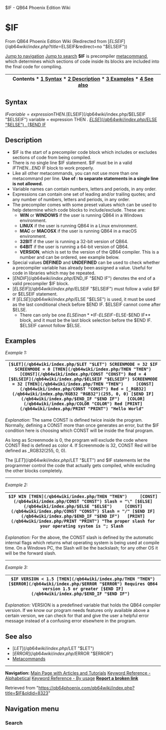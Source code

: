 


$IF - QB64 Phoenix Edition Wiki








# $IF



From QB64 Phoenix Edition Wiki
(Redirected from [$ELSEIF](/qb64wiki/index.php?title=$ELSEIF&redirect=no "$ELSEIF"))


[Jump to navigation](#mw-head)
[Jump to search](#searchInput)
**$IF** is precompiler [metacommand](/qb64wiki/index.php/Metacommand "Metacommand"), which determines which sections of code inside its blocks are included into the final code for compliing.


  






| Contents * [1 Syntax](#Syntax) * [2 Description](#Description) * [3 Examples](#Examples) * [4 See also](#See_also) |
| --- |


## Syntax


$IF variable = expression THEN
.
[$ELSEIF](/qb64wiki/index.php/$ELSEIF "$ELSEIF") variable = expression THEN
.
[$ELSE](/qb64wiki/index.php/$ELSE "$ELSE")
.
[$END IF](/qb64wiki/index.php/$END_IF "$END IF")
  




## Description


* $IF is the start of a precompiler code block which includes or excludes sections of code from being compiled.
* There is no single line $IF statement. $IF must be in a valid $IF THEN...$END IF block to work properly.
* Like all other metacommands, you can not use more than one metacommand per line. **Use of : to separate statements in a single line is not allowed.**
* Variable names can contain numbers, letters and periods, in any order.
* Expressions can contain one set of leading and/or trailing quotes; and any number of numbers, letters and periods, in any order.
* The precompiler comes with some preset values which can be used to help determine which code blocks to include/exclude. These are:
	+ **WIN** or **WINDOWS** if the user is running QB64 in a Windows environment.
	+ **LINUX** if the user is running QB64 in a Linux environment.
	+ **MAC** or **MACOSX** if the user is running QB64 in a macOS environment.
	+ **32BIT** if the user is running a 32-bit version of QB64.
	+ **64BIT** if the user is running a 64-bit version of QB64.
	+ **VERSION**, which is set to the version of the QB64 compiler. This is a number and can be ordered, see example below.
* Special values **DEFINED** and **UNDEFINED** can be used to check whether a precompiler variable has already been assigned a value. Useful for code in libraries which may be repeated.
* [$END IF](/qb64wiki/index.php/$END_IF "$END IF") denotes the end of a valid precompiler $IF block.
* [$ELSEIF](/qb64wiki/index.php/$ELSEIF "$ELSEIF") must follow a valid $IF or $ELSEIF statement.
* If [$ELSE](/qb64wiki/index.php/$ELSE "$ELSE") is used, it must be used as the last conditional check before $END IF. $ELSEIF cannot come after $ELSE.
	+ There can only be one $ELSE in an **$IF-$ELSEIF-$ELSE-$END IF** block, and it must be the last block selection before the $END IF. $ELSEIF cannot follow $ELSE.


  




## Examples


*Example 1:*





| ``` [$LET](/qb64wiki/index.php/$LET "$LET") SCREENMODE = 32 $IF SCREENMODE = 0 [THEN](/qb64wiki/index.php/THEN "THEN")     [CONST](/qb64wiki/index.php/CONST "CONST") Red = 4 [$ELSEIF](/qb64wiki/index.php/$ELSEIF "$ELSEIF") SCREENMODE = 32 [THEN](/qb64wiki/index.php/THEN "THEN")     [CONST](/qb64wiki/index.php/CONST "CONST") Red = [_RGB32](/qb64wiki/index.php/RGB32 "RGB32")(255, 0, 0) [$END IF](/qb64wiki/index.php/$END_IF "$END IF")   [COLOR](/qb64wiki/index.php/COLOR "COLOR") Red [PRINT](/qb64wiki/index.php/PRINT "PRINT") "Hello World"  ``` |
| --- |


*Explanation:* The same CONST is defined twice inside the program. Normally, defining a CONST more than once generates an error, but the $IF condition here is choosing which CONST will be inside the final program.


As long as Screenmode is 0, the program will exclude the code where CONST Red is defined as color 4. If Screenmode is 32, CONST Red will be defined as \_RGB32(255, 0, 0).


The [$LET](/qb64wiki/index.php/$LET "$LET") and $IF statements let the programmer control the code that actually gets compiled, while excluding the other blocks completely.


  






---


*Example 2:*





| ``` $IF WIN [THEN](/qb64wiki/index.php/THEN "THEN")     [CONST](/qb64wiki/index.php/CONST "CONST") Slash = "\" [$ELSE](/qb64wiki/index.php/$ELSE "$ELSE")     [CONST](/qb64wiki/index.php/CONST "CONST") Slash = "/" [$END IF](/qb64wiki/index.php/$END_IF "$END IF")   [PRINT](/qb64wiki/index.php/PRINT "PRINT") "The proper slash for your operating system is "; Slash  ``` |
| --- |


*Explanation:* For the above, the CONST slash is defined by the automatic internal flags which returns what operating system is being used at compile time. On a Windows PC, the Slash will be the backslash; for any other OS it will be the forward slash.


  






---


*Example 3:*





| ``` $IF VERSION < 1.5 [THEN](/qb64wiki/index.php/THEN "THEN")     [$ERROR](/qb64wiki/index.php/$ERROR "$ERROR") Requires QB64 version 1.5 or greater [$END IF](/qb64wiki/index.php/$END_IF "$END IF")   ``` |
| --- |


*Explanation:* VERSION is a predefined variable that holds the QB64 compiler version. If we know our program needs features only available above a certain version, we can check for that and give the user a helpful error message instead of a confusing error elsewhere in the program.


  




## See also


* [$LET](/qb64wiki/index.php/$LET "$LET")
* [$ERROR](/qb64wiki/index.php/$ERROR "$ERROR")
* [Metacommands](/qb64wiki/index.php/Metacommand "Metacommand")


  






---


**Navigation:**
[Main Page with Articles and Tutorials](/qb64wiki/index.php/Main_Page "Main Page")
[Keyword Reference - Alphabetical](/qb64wiki/index.php/Keyword_Reference_-_Alphabetical "Keyword Reference - Alphabetical")
[Keyword Reference - By usage](/qb64wiki/index.php/Keyword_Reference_-_By_usage "Keyword Reference - By usage")
**[Report a broken link](https://qb64phoenix.com/forum/showthread.php?tid=2800)**  





Retrieved from "<https://qb64phoenix.com/qb64wiki/index.php?title=$IF&oldid=8323>"




## Navigation menu








### Search





















